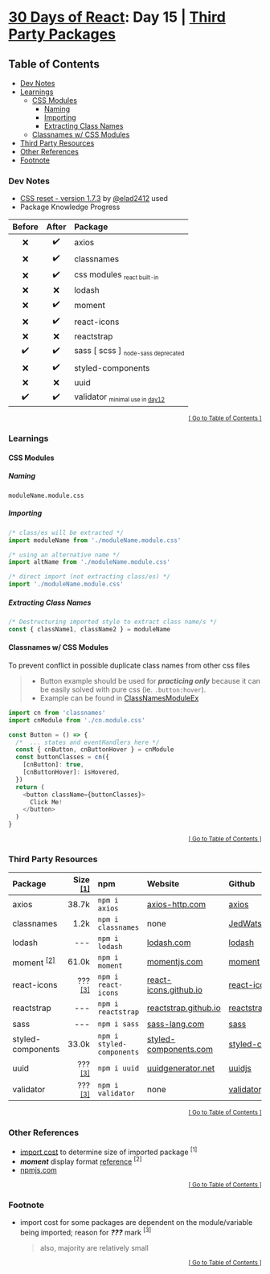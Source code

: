 <!-- TODO: create individual markdowns for important packages -->

<!-- omit in toc -->
# [30 Days of React](../README.md#readme): Day 15 | [Third Party Packages](https://github.com/Asabeneh/30-Days-Of-React/blob/master/15_Third_Party_Packages/15_third_party_packages.md)

<!-- omit in toc -->
## Table of Contents
- [Dev Notes](#dev-notes)
- [Learnings](#learnings)
  - [CSS Modules](#css-modules)
    - [Naming](#naming)
    - [Importing](#importing)
    - [Extracting Class Names](#extracting-class-names)
  - [Classnames w/ CSS Modules](#classnames-w-css-modules)
- [Third Party Resources](#third-party-resources)
- [Other References](#other-references)
- [Footnote](#footnote)

### Dev Notes
* [CSS reset - version 1.7.3](https://github.com/elad2412/the-new-css-reset) by [@elad2412](https://github.com/elad2412) used
* Package Knowledge Progress

| Before | After | Package |
|:------:|:-----:|:--------|
| ❌ | ✔️ | axios |
| ❌ | ✔️ | classnames |
| ❌ | ✔️ | css modules <sub><small>react built-in</small></sub> |
| ❌ | ❌ | lodash |
| ❌ | ✔️ | moment |
| ❌ | ✔️ | react-icons |
| ❌ | ❌ | reactstrap |
| ✔️ | ✔️ | sass [ scss ] <sub><small>node-sass deprecated</small></sub> |
| ❌ | ✔️ | styled-components |
| ❌ | ❌ | uuid |
| ✔️ | ✔️ | validator <sub><small>minimal use in [day12](../day12/README.md#readme)</small></sub> |

<div align="right"><sub><a href="#table-of-contents">[ Go to Table of Contents ]</a></sub></div>

### Learnings
#### CSS Modules
##### Naming
```
moduleName.module.css
```
##### Importing
```js
/* class/es will be extracted */
import moduleName from './moduleName.module.css'

/* using an alternative name */
import altName from './moduleName.module.css'

/* direct import (not extracting class/es) */
import './moduleName.module.css'
```
##### Extracting Class Names
```js
/* Destructuring imported style to extract class name/s */
const { className1, className2 } = moduleName
```
#### Classnames w/ CSS Modules
To prevent conflict in possible duplicate class names from other css files
> * Button example should be used for ***practicing only*** because it can be easily solved with pure css (ie. `.button:hover`).
> * Example can be found in [ClassNamesModuleEx](./src/ClassNamesModuleEx/CnModuleEx.js)
```js
import cn from 'classnames'
import cnModule from './cn.module.css'

const Button = () => {
  /*  ... states and eventHandlers here */
  const { cnButton, cnButtonHover } = cnModule
  const buttonClasses = cn({
    [cnButton]: true,
    [cnButtonHover]: isHovered,
  })
  return (
    <button className={buttonClasses}>
      Click Me!
    </button>
  )
}
```

<div align="right"><sub><a href="#table-of-contents">[ Go to Table of Contents ]</a></sub></div>

### Third Party Resources
<!-- cspell:disable -->
| Package | Size <sup><a href="#1">[1]</a></sup> | npm | Website | Github |
|:--------|-------------------------------------:|:----|:--------|:-------|
| axios | 38.7k | `npm i axios` | [axios-http.com](https://axios-http.com/docs/intro) | [axios](https://github.com/axios/axios#readme) |
| classnames | 1.2k | `npm i classnames` | none | [JedWatson/classnames](https://github.com/JedWatson/classnames#readme) |
| lodash | --- | `npm i lodash` | [lodash.com](https://lodash.com/) | [lodash](https://github.com/lodash/lodash#readme) |
| moment <sup>[[2]](#2)</sup> | 61.0k | `npm i moment` | [momentjs.com](https://momentjs.com/) | [moment](https://github.com/moment/moment#readme) |
| react-icons | ??? <sup>[[3]](#3)</sup> | `npm i react-icons` | [react-icons.github.io](https://react-icons.github.io/react-icons) | [react-icons](https://github.com/react-icons/react-icons#readme) |
| reactstrap | --- | `npm i reactstrap` | [reactstrap.github.io](https://reactstrap.github.io) | [reactstrap](https://github.com/reactstrap/reactstrap#readme) |
| sass | --- | `npm i sass` | [sass-lang.com](https://sass-lang.com/) | [sass](https://github.com/sass/sass#readme) |
| styled-components | 33.0k | `npm i styled-components` | [styled-components.com](https://styled-components.com/) | [styled-components](https://github.com/styled-components/styled-components#readme) |
| uuid | ??? <sup>[[3]](#3)</sup> | `npm i uuid` | [uuidgenerator.net](https://www.uuidgenerator.net/dev-corner/javascript) | [uuidjs](https://github.com/uuidjs/uuid#readme) |
| validator | ??? <sup>[[3]](#3)</sup> | `npm i validator` | none | [validatorjs](https://github.com/validatorjs/validator.js#readme) |
<!-- cspell:enable -->

<div align="right"><sub><a href="#table-of-contents">[ Go to Table of Contents ]</a></sub></div>

### Other References
* [import cost](https://github.com/wix/import-cost) to determine size of imported package <sup id="1">[1]</sup>
* ***moment*** display format [reference](https://momentjs.com/docs/#/displaying/) <sup id="2">[2]</sup>
* [npmjs.com](https://www.npmjs.com/)

<div align="right"><sub><a href="#table-of-contents">[ Go to Table of Contents ]</a></sub></div>

### Footnote
* import cost for some packages are dependent on the module/variable being imported; reason for ***???*** mark <sup id="3">[3]</sup>
  > also, majority are relatively small

<div align="right"><sub><a href="#table-of-contents">[ Go to Table of Contents ]</a></sub></div>
